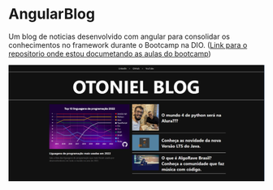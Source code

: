 # AngularBlog

Um blog de noticias desenvolvido com angular para consolidar os conhecimentos no framework durante o Bootcamp na DIO. ([Link para o repositorio onde estou documetando as aulas do bootcamp](https://github.com/otonielnn/Dio-Angular))

<p>
  <img src="screen.png" width="1000px" heigth="800px">
</p>
